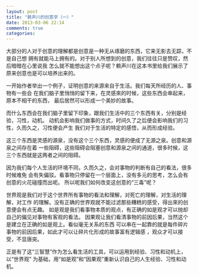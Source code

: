 ```yaml
---
layout: post
title: "赖声川的创意学（一）"
date: 2013-03-06 22:14
comments: true
categories: 
---
```

大部分的人对于创意的理解都是创意是一种无从琢磨的东西，它来无影去无踪，不是自己想
拥有就能马上拥有的。对于别人所想到的创意，我们往往只是赞叹，然后暗暗在心里说我
怎么就不能想出这个点子呢？赖声川在这本书里给我们展示了原来创意也是可以培养出来的。


一开始作者举出一个例子，证明创意的来源来自于生活。我们每天所经历的人、事物有一些会
在我们脑子里悄悄的留下来，在灵感來的时候，这些东西会串起来，原本不相干的东西，
最后居然可以形成一个美妙的故事。


而什么东西会在我们脑子里留下印象，跟我们生活中的三个东西有关，分别是经验，习性，动机。
动机会影响我们做事的方式，时间久了之后便会影响我们的习性，久而久之，习性便会产生
我们对于生活的特定的感悟，从而形成经验。

这三个东西是灵感的源泉，没有这个三个东西，灵感的便成了无源之泉。创意和源泉之间存在着
一些阻碍，这些阻碍会阻塞创意和源泉之间的通道，很多时候，这三个东西就是这两者之间的阻碍。


因为我们每个人生活的环境不同，久而久之，会对事物的判断有自己的看法，很多时候难免
会有失偏驳。看事物只停留在一个层面上，没有多元的思考，怎么会有创意的火花碰撞而出呢。
所以呢我们如何改变这创意的“三毒”呢？

世界观是我们对于这个世界所有事物的看法和理解，对死亡的理解，对生活的理解，对工作
的理解。没有正确的世界观就不能过滤那些糟糕的感受，得出來的创意便会有点无趣。
如是观是我们看事物本质的观点，有正确的如是观才可以抛却自己的偏见对事物有客观的看法。
因果观让我们看清事物的前因后果，当然这个是建立在正确的如是观上。看似毫无关系的东西
可以串在一起靠的就是每件碎片事物的前因后果，如此才可以让碎片化形成的故事富有逻辑感
，观众才可以接受，不显唐突。

正是有了这“三智慧”作为怎么看生活的工具，可以运用到经验、习性和动机上，以“世界观”
为基础，用“如是观”和“因果观”重新认识自己的人生经验、习性和动机。




